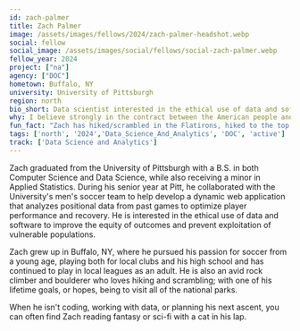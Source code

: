 ```yaml
---
id: zach-palmer
title: Zach Palmer
image: /assets/images/fellows/2024/zach-palmer-headshot.webp
social: fellow
social_image: /assets/images/social/fellows/social-zach-palmer.webp
fellow_year: 2024
project: ["na"]
agency: ["DOC"]
hometown: Buffalo, NY
university: University of Pittsburgh
region: north
bio_short: Data scientist interested in the ethical use of data and software to improve the equity of outcomes and prevent exploitation of vulnerable populations
why: I believe strongly in the contract between the American people and our government; that the federal government has a duty to provide adequate services, support, and aid to all, especially our most vulnerable. With these beliefs in mind, I felt that USDC was the perfect place for me to leverage my technical skills to help the federal government effectively serve its constituents, while also giving me the opportunity to mentor under incredibly talented and knowledgeable public servants. 
fun_fact: "Zach has hiked/scrambled in the Flatirons, hiked to the top of Crater Lake, and backpacked along the Tuolumne River in Yosemite."
tags: ['north', '2024','Data_Science_And_Analytics', 'DOC', 'active']
track: ['Data Science and Analytics']
---
```


Zach graduated from the University of Pittsburgh with a B.S. in both Computer Science and Data Science, while also receiving a minor in Applied Statistics. During his senior year at Pitt, he collaborated with the University's men's soccer team to help develop a dynamic web application that analyzes positional data from past games to optimize player performance and recovery. He is interested in the ethical use of data and software to improve the equity of outcomes and prevent exploitation of vulnerable populations. 

Zach grew up in Buffalo, NY, where he pursued his passion for soccer from a young age, playing both for local clubs and his high school and has continued to play in local leagues as an adult. He is also an avid rock climber and boulderer who loves hiking and scrambling; with one of his lifetime goals, or hopes, being to visit all of the national parks.

When he isn't coding, working with data, or planning his next ascent, you can often find Zach reading fantasy or sci-fi with a cat in his lap.
